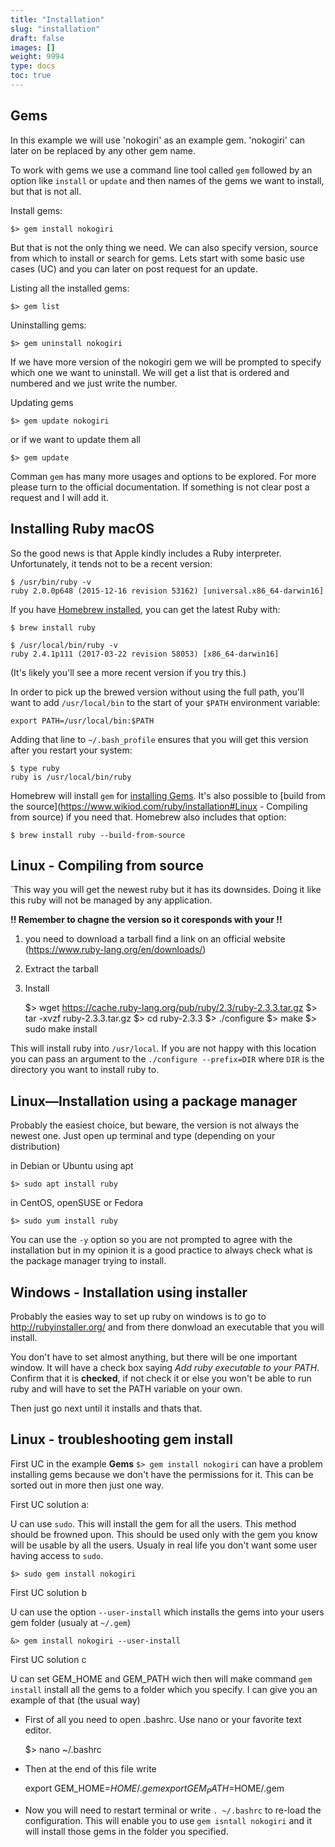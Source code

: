 ```yaml
---
title: "Installation"
slug: "installation"
draft: false
images: []
weight: 9994
type: docs
toc: true
---
```


## Gems
In this example we will use 'nokogiri' as an example gem. 'nokogiri' can later on be replaced by any other gem name.

To work with gems we use a command line tool called `gem` followed by an option like `install` or `update` and then names of the gems we want to install, but that is not all.

Install gems:

    $> gem install nokogiri

But that is not the only thing we need. We can also specify version, source from which to install or search for gems. Lets start with some basic use cases (UC) and you can later on post request for an update.

Listing all the installed gems:

    $> gem list

Uninstalling gems:

    $> gem uninstall nokogiri

If we have more version of the nokogiri gem we will be prompted to specify which one we want to uninstall. We will get a list that is ordered and numbered and we just write the number.

Updating gems

    $> gem update nokogiri

or if we want to update them all

    $> gem update

Comman `gem` has many more usages and options to be explored. For more please turn to the official documentation. If something is not clear post a request and I will add it.



## Installing Ruby macOS
So the good news is that Apple kindly includes a Ruby interpreter. Unfortunately, it tends not to be a recent version:

    $ /usr/bin/ruby -v
    ruby 2.0.0p648 (2015-12-16 revision 53162) [universal.x86_64-darwin16]

If you have [Homebrew installed](https://brew.sh/), you can get the latest Ruby with:

    $ brew install ruby

    $ /usr/local/bin/ruby -v
    ruby 2.4.1p111 (2017-03-22 revision 58053) [x86_64-darwin16]

(It's likely you'll see a more recent version if you try this.)

In order to pick up the brewed version without using the full path, you'll want to add `/usr/local/bin` to the start of your `$PATH` environment variable:

    export PATH=/usr/local/bin:$PATH

Adding that line to `~/.bash_profile` ensures that you will get this version after you restart your system:

    $ type ruby
    ruby is /usr/local/bin/ruby

Homebrew will install `gem` for [installing Gems](https://www.wikiod.com/ruby/installation#Gems). It's also possible to [build from the source](https://www.wikiod.com/ruby/installation#Linux - Compiling from source) if you need that. Homebrew also includes that option:

    $ brew install ruby --build-from-source

## Linux - Compiling from source
`This way you will get the newest ruby but it has its downsides. Doing it like this ruby will not be managed by any application.

**!! Remember to chagne the version so it coresponds with your !!**

 1. you need to download a tarball find a link on an official website (https://www.ruby-lang.org/en/downloads/)
 2. Extract the tarball
 3. Install


    $> wget https://cache.ruby-lang.org/pub/ruby/2.3/ruby-2.3.3.tar.gz
    $> tar -xvzf ruby-2.3.3.tar.gz
    $> cd ruby-2.3.3
    $> ./configure
    $> make
    $> sudo make install

This will install ruby into `/usr/local`. If you are not happy with this location you can pass an argument to the `./configure --prefix=DIR` where `DIR` is the directory you want to install ruby to.

## Linux—Installation using a package manager
Probably the easiest choice, but beware, the version is not always the newest one. Just open up terminal and type (depending on your distribution)

in Debian or Ubuntu using apt

    $> sudo apt install ruby

in CentOS, openSUSE or Fedora

    $> sudo yum install ruby

You can use the `-y` option so you are not prompted to agree with the installation but in my opinion it is a good practice to always check what is the package manager trying to install.


## Windows - Installation using installer
Probably the easies way to set up ruby on windows is to go to http://rubyinstaller.org/ and from there donwload an executable that you will install. 

You don't have to set almost anything, but there will be one important window. It will have a check box saying *Add ruby executable to your PATH*. Confirm that it is **checked**, if not check it or else you won't be able to run ruby and will have to set the PATH variable on your own. 

Then just go next until it installs and thats that. 

## Linux - troubleshooting gem install
First UC in the example **Gems**
`$> gem install nokogiri` can have a problem installing gems because we don't have the permissions for it. This can be sorted out in more then just one way.

First UC solution a:

U can use `sudo`. This will install the gem for all the users. This method should be frowned upon. This should be used only with the gem you know will be usable by all the users. Usualy in real life you don't want some user having access to `sudo`.

    $> sudo gem install nokogiri

First UC solution b

U can use the option `--user-install` which installs the gems into your users gem folder (usualy at `~/.gem`)

    &> gem install nokogiri --user-install

First UC solution c

U can set GEM_HOME and GEM_PATH wich then will make command `gem install` install all the gems to a folder which you specify. I can give you an example of that (the usual way)
- First of all you need to open .bashrc. Use nano or your favorite text editor.


    $> nano ~/.bashrc

- Then at the end of this file write


    export GEM_HOME=$HOME/.gem
    export GEM_PATH=$HOME/.gem

- Now you will need to restart terminal or write `. ~/.bashrc` to re-load the configuration. This will enable you to use `gem isntall nokogiri` and it will install those gems in the folder you specified.

